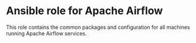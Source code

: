 # Ansible role for Apache Airflow

This role contains the common packages and configuration for all machines running Apache Airflow services.